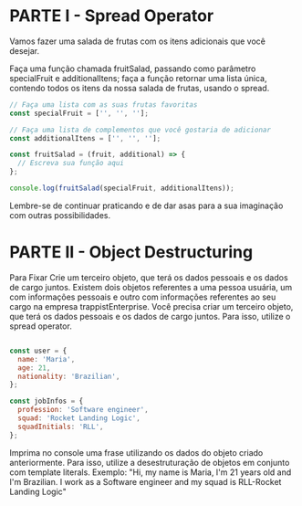 # PARTE I - Spread Operator

Vamos fazer uma salada de frutas com os itens adicionais que você desejar.

Faça uma função chamada fruitSalad, passando como parâmetro specialFruit e additionalItens; faça a função retornar uma lista única, contendo todos os itens da nossa salada de frutas, usando o spread.

```js
// Faça uma lista com as suas frutas favoritas
const specialFruit = ['', '', ''];

// Faça uma lista de complementos que você gostaria de adicionar
const additionalItens = ['', '', ''];

const fruitSalad = (fruit, additional) => {
  // Escreva sua função aqui
};

console.log(fruitSalad(specialFruit, additionalItens));
```

Lembre-se de continuar praticando e de dar asas para a sua imaginação com outras possibilidades.

# PARTE II - Object Destructuring

Para Fixar
Crie um terceiro objeto, que terá os dados pessoais e os dados de cargo juntos.
Existem dois objetos referentes a uma pessoa usuária, um com informações pessoais e outro com informações referentes ao seu cargo na empresa trappistEnterprise. Você precisa criar um terceiro objeto, que terá os dados pessoais e os dados de cargo juntos. Para isso, utilize o spread operator.

```js

const user = {
  name: 'Maria',
  age: 21,
  nationality: 'Brazilian',
};

const jobInfos = {
  profession: 'Software engineer',
  squad: 'Rocket Landing Logic',
  squadInitials: 'RLL',
};
```

Imprima no console uma frase utilizando os dados do objeto criado anteriormente. Para isso, utilize a desestruturação de objetos em conjunto com template literals.
Exemplo: "Hi, my name is Maria, I'm 21 years old and I'm Brazilian. I work as a Software engineer and my squad is RLL-Rocket Landing Logic"

